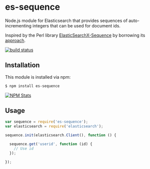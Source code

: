 # es-sequence

Node.js module for Elasticsearch that provides sequences of auto-incrementing integers that can be used for document ids.

Inspired by the Perl library [ElasticSearchX-Sequence](https://github.com/clintongormley/ElasticSearchX-Sequence) by borrowing its [approach](http://blogs.perl.org/users/clinton_gormley/2011/10/elasticsearchsequence---a-blazing-fast-ticket-server.html).

[![build status](https://secure.travis-ci.org/analog-nico/es-sequence.png)](http://travis-ci.org/analog-nico/es-sequence)

## Installation

This module is installed via npm:

``` bash
$ npm install es-sequence
```

[![NPM Stats](https://nodei.co/npm/es-sequence.png?downloads=true)](https://npmjs.org/package/es-sequence)

## Usage

``` js
var sequence = require('es-sequence');
var elasticsearch = require('elasticsearch');

sequence.init(elasticsearch.Client(), function () {

  sequence.get('userid', function (id) {
    // Use id
  });

});
```
